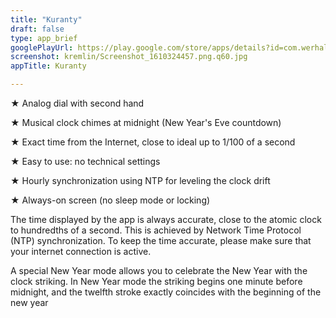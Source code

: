 ```yaml
---
title: "Kuranty"
draft: false
type: app_brief
googlePlayUrl: https://play.google.com/store/apps/details?id=com.werhal.kremlin
screenshot: kremlin/Screenshot_1610324457.png.q60.jpg
appTitle: Kuranty    

---
```


★ Analog dial with second hand

★ Musical clock chimes at midnight (New Year's Eve countdown)

★ Exact time from the Internet, close to ideal up to 1/100 of a second

★ Easy to use: no technical settings

★ Hourly synchronization using NTP for leveling the clock drift

★ Always-on screen (no sleep mode or locking)

<!-- section break -->

The time displayed by the app is always accurate, close to the atomic clock to hundredths of a second. This is achieved by Network Time Protocol (NTP) synchronization. To keep the time accurate, please make sure that your internet connection is active.

A special New Year mode allows you to celebrate the New Year with the clock striking. In New Year mode the striking begins one minute before midnight, and the twelfth stroke exactly coincides with the beginning of the new year